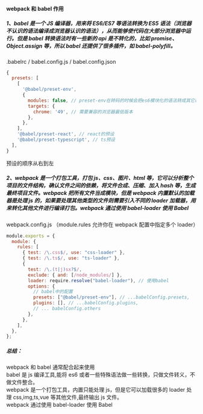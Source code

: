 #### webpack 和 babel 作用

##### 1、babel 是一个 JS 编译器，用来将 ES6/ES7 等语法转换为 ES5 语法（浏览器不认识的语法编译成浏览器认识的语法），从而能够使代码在大部分浏览器中运行。但是 babel 转换语法时有一些新的 api 是不转化的，比如 promise、Object.assign 等，所以 babel 还提供了很多插件，如 babel-polyfill。

.babelrc / babel.config.js / babel.config.json

```javascript
{
  presets: [
    [
      '@babel/preset-env',
      {
        modules: false, // preset-env在转码的时候会把es6模块化的语法转成其它模块化的语法，但在项目中我们希望保留es6模块化的语法，所以 配置modules: false,，告诉babel不需要转成其它模块化的语法
        targets: {
          chrome: '49', // 需要兼容的浏览器最低版本
        },
      },
    ],
    '@babel/preset-react', // react的预设
    '@babel/preset-typescript', // ts预设
  ],
}
```

预设的顺序从右到左

##### 2、webpack 是一个打包工具，打包 js、css、图片、html 等，它可以分析整个项目的文件结构，确认文件之间的依赖，将文件合成、压缩、加入 hash 等，生成最终项目文件。webpack 把所有文件当成模块，但是 webpack 内置默认的加载器是处理 js 的，如果要处理其他类型的文件则需要引入不同的 loader 加载器，用来转化其他文件进行编译打包。webpack 通过使用 babel-loader 使用 Babel

webpack.config.js （module.rules 允许你在 webpack 配置中指定多个 loader）

```javascript
module.exports = {
  module: {
    rules: [
      { test: /\.css$/, use: "css-loader" },
      { test: /\.ts$/, use: "ts-loader" },
      {
        test: /\.(t|j)sx?$/,
        exclude: { and: [/node_modules/] },
        loader: require.resolve("babel-loader"), // 使用babel
        options: {
          // babel中的配置
          presets: ["@babel/preset-env"], // ...babelConfig.presets,
          plugins: [], // ...babelConfig.plugins,
          // ... babelConfig.others
        },
      },
    ],
  },
};
```

##### 总结：

webpack 和 babel 通常配合起来使用  
babel 是 js 编译工具,能将 es6 或者一些特殊语法做一些转换，只做文件转义，不做文件整合。  
webpack 是一个打包工具，内置只能处理 js，但是它可以加载很多的 loader 处理 css,img,ts,vue 等其他文件,最终输出 js 文件。  
webpack 通过使用 babel-loader 使用 Babel
